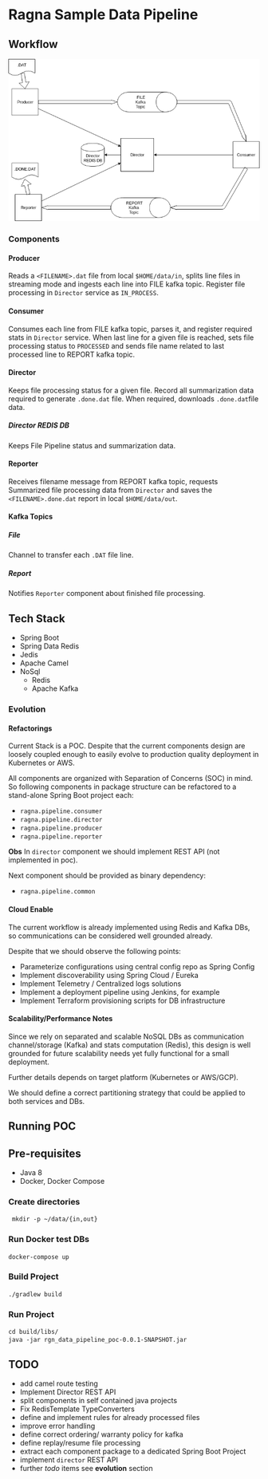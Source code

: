 # Ragna Sample Data Pipeline


## Workflow

![](data_pipeline.png)

### Components

#### Producer

Reads a `<FILENAME>.dat` file from local `$HOME/data/in`, splits line files in streaming mode and ingests each line into FILE kafka topic. Register file processing in `Director` service as `IN_PROCESS`.

#### Consumer

Consumes each line from FILE kafka topic, parses it, and register required stats in  `Director` service. When last line for a given file is reached, sets file processing status to `PROCESSED` and sends file name related to last processed line to  REPORT kafka topic.

#### Director

Keeps file processing status for a given file. Record all summarization data required to generate `.done.dat` file. When required, downloads `.done.dat`file data.

##### Director REDIS DB

Keeps File Pipeline status and summarization data.

#### Reporter

Receives filename message from REPORT kafka topic, requests Summarized file processing data from `Director` and saves the `<FILENAME>.done.dat` report in local `$HOME/data/out`.

#### Kafka Topics

##### File

Channel to transfer each `.DAT` file line.

##### Report

Notifies `Reporter` component about finished file processing.

## Tech Stack

* Spring Boot
* Spring Data Redis
* Jedis
* Apache Camel
* NoSql
    * Redis
    * Apache Kafka

### Evolution

#### Refactorings

Current Stack is a POC. Despite that the current components design are loosely coupled enough to easily evolve to production quality deployment in Kubernetes or AWS. 

All components are organized with Separation of Concerns (SOC) in mind. So following components in package structure can be refactored to a stand-alone Spring Boot project each:

* `ragna.pipeline.consumer`
* `ragna.pipeline.director`
* `ragna.pipeline.producer`
* `ragna.pipeline.reporter`

**Obs** In `director` component we should implement REST API (not implemented in poc).

Next component should be provided as binary dependency:

* `ragna.pipeline.common`

#### Cloud Enable

The current workflow is already impĺemented using Redis and Kafka DBs, so communications can be considered well grounded already.

Despite that we should observe the following points:

* Parameterize configurations using central config repo as Spring Config
* Implement discoverability using Spring Cloud / Eureka
* Implement Telemetry / Centralized logs solutions
* Implement a deployment pipeline using Jenkins, for example
* Implement Terraform provisioning scripts for DB infrastructure

#### Scalability/Performance Notes

Since we rely on separated and scalable NoSQL DBs as communication channel/storage (Kafka) and stats computation (Redis), this design is well grounded for future scalability needs yet fully functional for a small deployment. 

Further details depends on target platform (Kubernetes or AWS/GCP).

We should define a correct partitioning strategy that could be applied to both services and DBs.

## Running POC

## Pre-requisites

* Java 8
* Docker, Docker Compose

### Create directories

```
 mkdir -p ~/data/{in,out}
```

### Run Docker test DBs

```
docker-compose up
```

### Build Project

```
./gradlew build

```

### Run Project

```
cd build/libs/
java -jar rgn_data_pipeline_poc-0.0.1-SNAPSHOT.jar
```

## TODO

* add camel route testing
* Implement Director REST API
* split components in self contained java projects
* Fix RedisTemplate TypeConverters
* define and implement rules for already processed files
* improve error handling
* define correct ordering/ warranty policy for kafka
* define replay/resume file processing
* extract each component package to a dedicated Spring Boot Project
* implement `director` REST API
* further *todo*  items see **evolution** section


